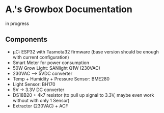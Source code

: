 # A.'s Growbox Documentation
in progress
## Components
- µC: ESP32 with Tasmota32 firmware (base version should be enough with current configuration)
- Smart Meter for power consumption
- 50W Grow Light: SANlight Q1W (230VAC)
- 230VAC --> 5VDC converter
- Temp + Humidity + Pressure Sensor: BME280
- Light Sensor: BH170
- 5V -> 3.3V DC converter 
- DS18B20 + 4k7 resistor (to pull up signal to 3.3V, maybe even work without with only 1 Sensor)
- Extractor (230VAC) + ACF
